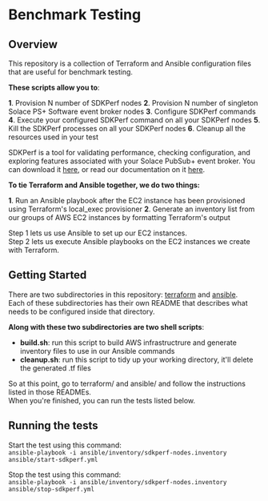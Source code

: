 # Benchmark Testing

## Overview

This repository is a collection of Terraform and Ansible configuration files that are useful for benchmark testing.

**These scripts allow you to**:

**1**. Provision N number of SDKPerf nodes
**2**. Provision N number of singleton Solace PS+ Software event broker nodes
**3**. Configure SDKPerf commands
**4**. Execute your configured SDKPerf command on all your SDKPerf nodes
**5**. Kill the SDKPerf processes on all your SDKPerf nodes
**6**. Cleanup all the resources used in your test

SDKPerf is a tool for validating performance, checking configuration, and exploring features associated with your Solace PubSub+ event broker. You can download it [here](https://solace.com/downloads/#other-software), or read our documentation on it [here](https://docs.solace.com/SDKPerf/SDKPerf.htm#contentBody).

**To tie Terraform and Ansible together, we do two things:**

**1**. Run an Ansible playbook after the EC2 instance has been provisioned using Terraform's local_exec provisioner
**2**. Generate an inventory list from our groups of AWS EC2 instances by formatting Terraform's output

Step 1 lets us use Ansible to set up our EC2 instances.  
Step 2 lets us execute Ansible playbooks on the EC2 instances we create with Terraform.

## Getting Started

There are two subdirectories in this repository: [terraform](/terraform) and [ansible](/ansible).  
Each of these subdirectories has their own README that describes what needs to be configured inside that directory.

**Along with these two subdirectories are two shell scripts**:

- **build.sh**: run this script to build AWS infrastructrure and generate inventory files to use in our Ansible commands
- **cleanup.sh**: run this script to tidy up your working directory, it'll delete the generated .tf files

So at this point, go to terraform/ and ansible/ and follow the instructions listed in those READMEs.  
When you're finished, you can run the tests listed below.

## Running the tests

Start the test using this command:  
`ansible-playbook -i ansible/inventory/sdkperf-nodes.inventory ansible/start-sdkperf.yml`

Stop the test using this command:  
`ansible-playbook -i ansible/inventory/sdkperf-nodes.inventory ansible/stop-sdkperf.yml`
